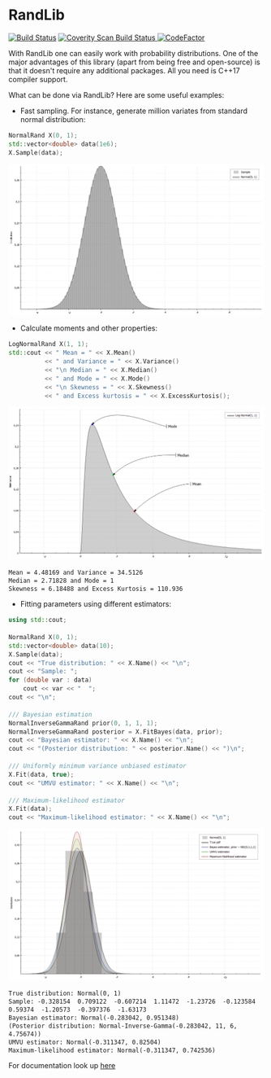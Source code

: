 # RandLib


[![Build Status](https://travis-ci.org/The-Freeman/RandLib.svg?branch=master)](https://travis-ci.org/The-Freeman/RandLib)
<a href="https://scan.coverity.com/projects/randlib">
  <img alt="Coverity Scan Build Status"
       src="https://scan.coverity.com/projects/12703/badge.svg"/>
</a>
[![CodeFactor](https://www.codefactor.io/repository/github/the-freeman/randlib/badge/master)](https://www.codefactor.io/repository/github/the-freeman/randlib/overview/master)

With RandLib one can easily work with probability distributions. One of the major advantages of this library (apart from being free and open-source) is that it doesn't require any additional packages. All you need is C++17 compiler support.

What can be done via RandLib? Here are some useful examples:
* Fast sampling. For instance, generate million variates from standard normal distribution:
```c++
NormalRand X(0, 1);
std::vector<double> data(1e6);
X.Sample(data);
```
![alt tag](images/standardNormal.png)

* Calculate moments and other properties:
```c++
LogNormalRand X(1, 1);
std::cout << " Mean = " << X.Mean()
          << " and Variance = " << X.Variance()
          << "\n Median = " << X.Median()
          << " and Mode = " << X.Mode()
          << "\n Skewness = " << X.Skewness()
          << " and Excess kurtosis = " << X.ExcessKurtosis();
```
![alt tag](images/lognormal11.png)
```
Mean = 4.48169 and Variance = 34.5126
Median = 2.71828 and Mode = 1
Skewness = 6.18488 and Excess Kurtosis = 110.936
```
* Fitting parameters using different estimators:
```c++
using std::cout;

NormalRand X(0, 1);
std::vector<double> data(10);
X.Sample(data);
cout << "True distribution: " << X.Name() << "\n";
cout << "Sample: ";
for (double var : data)
    cout << var << "  ";
cout << "\n";

/// Bayesian estimation
NormalInverseGammaRand prior(0, 1, 1, 1);
NormalInverseGammaRand posterior = X.FitBayes(data, prior);
cout << "Bayesian estimator: " << X.Name() << "\n";
cout << "(Posterior distribution: " << posterior.Name() << ")\n";

/// Uniformly minimum variance unbiased estimator
X.Fit(data, true);
cout << "UMVU estimator: " << X.Name() << "\n";

/// Maximum-likelihood estimator
X.Fit(data);
cout << "Maximum-likelihood estimator: " << X.Name() << "\n";
```
![alt tag](images/normalFit.png)
```
True distribution: Normal(0, 1)
Sample: -0.328154  0.709122  -0.607214  1.11472  -1.23726  -0.123584  0.59374  -1.20573  -0.397376  -1.63173
Bayesian estimator: Normal(-0.283042, 0.951348)
(Posterior distribution: Normal-Inverse-Gamma(-0.283042, 11, 6, 4.75674))
UMVU estimator: Normal(-0.311347, 0.82504)
Maximum-likelihood estimator: Normal(-0.311347, 0.742536)
```

For documentation look up [here](documentation/document.pdf)
